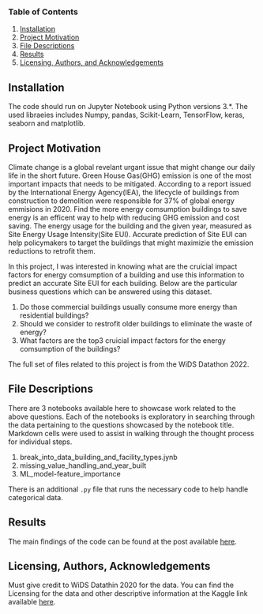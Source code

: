 
### Table of Contents

1. [Installation](#installation)
2. [Project Motivation](#motivation)
3. [File Descriptions](#files)
4. [Results](#results)
5. [Licensing, Authors, and Acknowledgements](#licensing)

## Installation <a name="installation"></a>
The code should run on Jupyter Notebook using Python versions 3.*. The used libraeies includes Numpy, pandas, Scikit-Learn, TensorFlow, keras, seaborn and matplotlib.   

## Project Motivation<a name="motivation"></a>

Climate change is a global revelant urgant issue that might change our daily life in the short future. Green House Gas(GHG) emission is one of the most important impacts that needs to be mitigated. According to a report issued by the International Energy Agency(IEA), the lifecycle of buildings from construction to demolition were responsible for 37% of global energy emmisions in 2020. Find the more energy comsumption buildings to save energy is an efficent way to help with reducing GHG emission and cost saving. The energy usage for the building and the given year, measured as Site Energy Usage Intensity(Site EUI). Accurate prediction of Site EUI can help policymakers to target the buildings that might maximizie the emission reductions to retrofit them.

In this project, I was interested in knowing what are the cruicial impact factors for energy comsumption of a building and use this information to predict an accurate Site EUI for each building. Below are the particular business questions which can be answered using this dataset. 

1. Do those commercial buildings usually consume more energy than residential buildings?
2. Should we consider to restrofit older buildings to eliminate the waste of energy?
3. What factors are the top3 cruicial impact factors for the energy comsumption of the buildings?

The full set of files related to this project is from the WiDS Datathon 2022.


## File Descriptions <a name="files"></a>

There are 3 notebooks available here to showcase work related to the above questions.  Each of the notebooks is exploratory in searching through the data pertaining to the questions showcased by the notebook title.  Markdown cells were used to assist in walking through the thought process for individual steps.  

1) break_into_data_building_and_facility_types.jynb
2) missing_value_handling_and_year_built
3) ML_model-feature_importance

There is an additional `.py` file that runs the necessary code to help handle categorical data.

## Results<a name="results"></a>

The main findings of the code can be found at the post available [here](https://medium.com/@josh_2774/how-do-you-become-a-developer-5ef1c1c68711).

## Licensing, Authors, Acknowledgements<a name="licensing"></a>

Must give credit to WiDS Datathin 2020 for the data.  You can find the Licensing for the data and other descriptive information at the Kaggle link available [here](https://www.kaggle.com/stackoverflow/so-survey-2017/data). 

